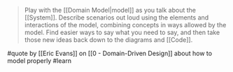 > Play with the [[Domain Model|model]] as you talk about the [[System]]. Describe scenarios out loud using the elements and interactions of the model, combining concepts in ways allowed by the model. Find easier ways to say what you need to say, and then take those new ideas back down to the diagrams and [[Code]].

#quote by [[Eric Evans]] on [[0 - Domain-Driven Design]] about how to model properly #learn 